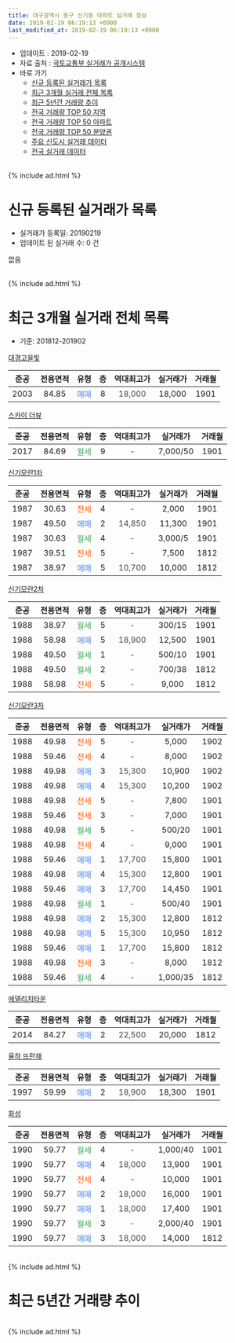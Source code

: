 ```yaml
---
title: 대구광역시 동구 신기동 아파트 실거래 정보
date: 2019-02-19 06:19:13 +0900
last_modified_at: 2019-02-19 06:19:13 +0900
---
```


* 업데이트 : 2019-02-19
* 자료 출처 : [국토교통부 실거래가 공개시스템](http://rt.molit.go.kr)
* 바로 가기
    * [신규 등록된 실거래가 목록](#신규-등록된-실거래가-목록)
    * [최근 3개월 실거래 전체 목록](#최근-3개월-실거래-전체-목록)
    * [최근 5년간 거래량 추이](#최근-5년간-거래량-추이)
    * [전국 거래량 TOP 50 지역](https://ayogom.github.io/apt-trade-info/최근-3개월-전국에서-가장-거래가-많이-발생한-지역)
    * [전국 거래량 TOP 50 아파트](https://ayogom.github.io/apt-trade-info/최근-3개월-전국에서-가장-거래가-많이-발생한-아파트)
    * [전국 거래량 TOP 50 분양권](https://ayogom.github.io/apt-trade-info/최근-3개월-전국에서-가장-거래가-많이-발생한-분양권)
    * [주요 신도시 실거래 데이터](https://ayogom.github.io/apt-trade-info/주요-신도시)
    * [전국 실거래 데이터](https://ayogom.github.io/apt-trade-info/전국)
<br>
{% include ad.html %}
<br>

# 신규 등록된 실거래가 목록
* 실거래가 등록일: 20190219
* 업데이트 된 실거래 수: 0 건

없음

<br>
{% include ad.html %}
<br>

# 최근 3개월 실거래 전체 목록
* 기준: 201812-201902


[대경고을빛](https://search.naver.com/search.naver?query=%EB%8C%80%EA%B5%AC%EA%B4%91%EC%97%AD%EC%8B%9C+%EB%8F%99%EA%B5%AC+%EC%8B%A0%EA%B8%B0%EB%8F%99+%EB%8C%80%EA%B2%BD%EA%B3%A0%EC%9D%84%EB%B9%9B)

|준공|전용면적|유형|층|역대최고가|실거래가|거래월|
|:---:|:---:|:---:|:---:|:---:|:---:|:---:|
|2003|84.85|<span style="color:#4285f3">매매</span>|8|<span style="color:#444444">18,000</span>|18,000|1901|

[스카이 더뷰](https://search.naver.com/search.naver?query=%EB%8C%80%EA%B5%AC%EA%B4%91%EC%97%AD%EC%8B%9C+%EB%8F%99%EA%B5%AC+%EC%8B%A0%EA%B8%B0%EB%8F%99+%EC%8A%A4%EC%B9%B4%EC%9D%B4+%EB%8D%94%EB%B7%B0)

|준공|전용면적|유형|층|역대최고가|실거래가|거래월|
|:---:|:---:|:---:|:---:|:---:|:---:|:---:|
|2017|84.69|<span style="color:#34a853">월세</span>|9|<span style="color:#444444">-</span>|7,000/50|1901|

[신기모란1차](https://search.naver.com/search.naver?query=%EB%8C%80%EA%B5%AC%EA%B4%91%EC%97%AD%EC%8B%9C+%EB%8F%99%EA%B5%AC+%EC%8B%A0%EA%B8%B0%EB%8F%99+%EC%8B%A0%EA%B8%B0%EB%AA%A8%EB%9E%801%EC%B0%A8)

|준공|전용면적|유형|층|역대최고가|실거래가|거래월|
|:---:|:---:|:---:|:---:|:---:|:---:|:---:|
|1987|30.63|<span style="color:#ff5a00">전세</span>|4|<span style="color:#444444">-</span>|2,000|1901|
|1987|49.50|<span style="color:#4285f3">매매</span>|2|<span style="color:#444444">14,850</span>|11,300|1901|
|1987|30.63|<span style="color:#34a853">월세</span>|4|<span style="color:#444444">-</span>|3,000/5|1901|
|1987|39.51|<span style="color:#ff5a00">전세</span>|5|<span style="color:#444444">-</span>|7,500|1812|
|1987|38.97|<span style="color:#4285f3">매매</span>|5|<span style="color:#444444">10,700</span>|10,000|1812|

[신기모란2차](https://search.naver.com/search.naver?query=%EB%8C%80%EA%B5%AC%EA%B4%91%EC%97%AD%EC%8B%9C+%EB%8F%99%EA%B5%AC+%EC%8B%A0%EA%B8%B0%EB%8F%99+%EC%8B%A0%EA%B8%B0%EB%AA%A8%EB%9E%802%EC%B0%A8)

|준공|전용면적|유형|층|역대최고가|실거래가|거래월|
|:---:|:---:|:---:|:---:|:---:|:---:|:---:|
|1988|38.97|<span style="color:#34a853">월세</span>|5|<span style="color:#444444">-</span>|300/15|1901|
|1988|58.98|<span style="color:#4285f3">매매</span>|5|<span style="color:#444444">18,900</span>|12,500|1901|
|1988|49.50|<span style="color:#34a853">월세</span>|1|<span style="color:#444444">-</span>|500/10|1901|
|1988|49.50|<span style="color:#34a853">월세</span>|2|<span style="color:#444444">-</span>|700/38|1812|
|1988|58.98|<span style="color:#ff5a00">전세</span>|5|<span style="color:#444444">-</span>|9,000|1812|

[신기모란3차](https://search.naver.com/search.naver?query=%EB%8C%80%EA%B5%AC%EA%B4%91%EC%97%AD%EC%8B%9C+%EB%8F%99%EA%B5%AC+%EC%8B%A0%EA%B8%B0%EB%8F%99+%EC%8B%A0%EA%B8%B0%EB%AA%A8%EB%9E%803%EC%B0%A8)

|준공|전용면적|유형|층|역대최고가|실거래가|거래월|
|:---:|:---:|:---:|:---:|:---:|:---:|:---:|
|1988|49.98|<span style="color:#ff5a00">전세</span>|5|<span style="color:#444444">-</span>|5,000|1902|
|1988|59.46|<span style="color:#ff5a00">전세</span>|4|<span style="color:#444444">-</span>|8,000|1902|
|1988|49.98|<span style="color:#4285f3">매매</span>|3|<span style="color:#444444">15,300</span>|10,900|1902|
|1988|49.98|<span style="color:#4285f3">매매</span>|4|<span style="color:#444444">15,300</span>|10,200|1902|
|1988|49.98|<span style="color:#ff5a00">전세</span>|5|<span style="color:#444444">-</span>|7,800|1901|
|1988|59.46|<span style="color:#ff5a00">전세</span>|3|<span style="color:#444444">-</span>|7,000|1901|
|1988|49.98|<span style="color:#34a853">월세</span>|5|<span style="color:#444444">-</span>|500/20|1901|
|1988|49.98|<span style="color:#ff5a00">전세</span>|4|<span style="color:#444444">-</span>|9,000|1901|
|1988|59.46|<span style="color:#4285f3">매매</span>|1|<span style="color:#444444">17,700</span>|15,800|1901|
|1988|49.98|<span style="color:#4285f3">매매</span>|4|<span style="color:#444444">15,300</span>|12,800|1901|
|1988|59.46|<span style="color:#4285f3">매매</span>|3|<span style="color:#444444">17,700</span>|14,450|1901|
|1988|49.98|<span style="color:#34a853">월세</span>|1|<span style="color:#444444">-</span>|500/40|1901|
|1988|49.98|<span style="color:#4285f3">매매</span>|2|<span style="color:#444444">15,300</span>|12,800|1812|
|1988|49.98|<span style="color:#4285f3">매매</span>|5|<span style="color:#444444">15,300</span>|10,950|1812|
|1988|59.46|<span style="color:#4285f3">매매</span>|1|<span style="color:#444444">17,700</span>|15,800|1812|
|1988|49.98|<span style="color:#ff5a00">전세</span>|3|<span style="color:#444444">-</span>|8,000|1812|
|1988|59.46|<span style="color:#34a853">월세</span>|4|<span style="color:#444444">-</span>|1,000/35|1812|

[에델리치타운](https://search.naver.com/search.naver?query=%EB%8C%80%EA%B5%AC%EA%B4%91%EC%97%AD%EC%8B%9C+%EB%8F%99%EA%B5%AC+%EC%8B%A0%EA%B8%B0%EB%8F%99+%EC%97%90%EB%8D%B8%EB%A6%AC%EC%B9%98%ED%83%80%EC%9A%B4)

|준공|전용면적|유형|층|역대최고가|실거래가|거래월|
|:---:|:---:|:---:|:---:|:---:|:---:|:---:|
|2014|84.27|<span style="color:#4285f3">매매</span>|2|<span style="color:#444444">22,500</span>|20,000|1812|

[율하 뜨란채](https://search.naver.com/search.naver?query=%EB%8C%80%EA%B5%AC%EA%B4%91%EC%97%AD%EC%8B%9C+%EB%8F%99%EA%B5%AC+%EC%8B%A0%EA%B8%B0%EB%8F%99+%EC%9C%A8%ED%95%98+%EB%9C%A8%EB%9E%80%EC%B1%84)

|준공|전용면적|유형|층|역대최고가|실거래가|거래월|
|:---:|:---:|:---:|:---:|:---:|:---:|:---:|
|1997|59.99|<span style="color:#4285f3">매매</span>|2|<span style="color:#444444">18,900</span>|18,300|1901|

[화성](https://search.naver.com/search.naver?query=%EB%8C%80%EA%B5%AC%EA%B4%91%EC%97%AD%EC%8B%9C+%EB%8F%99%EA%B5%AC+%EC%8B%A0%EA%B8%B0%EB%8F%99+%ED%99%94%EC%84%B1)

|준공|전용면적|유형|층|역대최고가|실거래가|거래월|
|:---:|:---:|:---:|:---:|:---:|:---:|:---:|
|1990|59.77|<span style="color:#34a853">월세</span>|4|<span style="color:#444444">-</span>|1,000/40|1901|
|1990|59.77|<span style="color:#4285f3">매매</span>|4|<span style="color:#444444">18,000</span>|13,900|1901|
|1990|59.77|<span style="color:#ff5a00">전세</span>|4|<span style="color:#444444">-</span>|10,000|1901|
|1990|59.77|<span style="color:#4285f3">매매</span>|2|<span style="color:#444444">18,000</span>|16,000|1901|
|1990|59.77|<span style="color:#4285f3">매매</span>|1|<span style="color:#444444">18,000</span>|17,400|1901|
|1990|59.77|<span style="color:#34a853">월세</span>|3|<span style="color:#444444">-</span>|2,000/40|1901|
|1990|59.77|<span style="color:#4285f3">매매</span>|3|<span style="color:#444444">18,000</span>|14,000|1812|


<br>
{% include ad.html %}
<br>

# 최근 5년간 거래량 추이


<div style="width:100%;">
    <canvas id="deal_progress" height="200"></canvas>
</div>

<script>
new Chart(document.getElementById("deal_progress"), {
    type: 'line',
    data: {
        labels: ['201402','201403','201404','201405','201406','201407','201408','201409','201410','201411','201412','201501','201502','201503','201504','201505','201506','201507','201508','201509','201510','201511','201512','201601','201602','201603','201604','201605','201606','201607','201608','201609','201610','201611','201612','201701','201702','201703','201704','201705','201706','201707','201708','201709','201710','201711','201712','201801','201802','201803','201804','201805','201806','201807','201808','201809','201810','201811','201812','201901','201902'],
        datasets: [{
            label: '매매',
            pointRadius: 1,
            data: [21, 18, 14, 17, 15, 19, 18, 14, 30, 9, 10, 17, 23, 28, 13, 17, 17, 22, 23, 11, 24, 18, 20, 9, 7, 8, 6, 12, 8, 10, 9, 11, 12, 5, 20, 12, 15, 12, 10, 10, 17, 11, 5, 9, 12, 16, 9, 9, 10, 10, 5, 6, 6, 7, 8, 7, 12, 10, 6, 10, 2],
            borderColor: "rgba(255, 201, 14, 1)",
            backgroundColor: "rgba(255, 201, 14, 0.5)",
            fill: false,
            lineTension: 0
        },{
            label: '전월세',
            pointRadius: 1,
            data: [15, 11, 6, 4, 16, 8, 7, 9, 16, 8, 7, 4, 10, 15, 7, 11, 8, 5, 11, 8, 19, 7, 13, 8, 10, 11, 12, 5, 8, 8, 11, 6, 11, 5, 7, 14, 12, 12, 10, 6, 11, 13, 8, 7, 9, 13, 9, 9, 5, 7, 12, 16, 13, 5, 9, 12, 13, 13, 5, 13, 2],
            borderColor: "rgba(0, 141, 185, 1)",
            backgroundColor: "rgba(0, 141, 185, 0.5)",
            fill: false,
            lineTension: 0
        }
        ]
    },
    options: {
        responsive: true,
        title: {
            display: false
        },
        tooltips: {
            mode: 'index',
            intersect: false
        },
        hover: {
            mode: 'nearest',
            intersect: true
        },
        scales: {
            xAxes: [{
                display: true,
                scaleLabel: {
                    display: true,
                    labelString: '년/월'
                }
            }],
            yAxes: [{
                display: true,
                ticks: {
                    suggestedMin: 0,
                },
                scaleLabel: {
                    display: true,
                    labelString: '실거래 수'
                }
            }]
        }
    }
});

</script>


<br>
{% include ad.html %}
<br>

